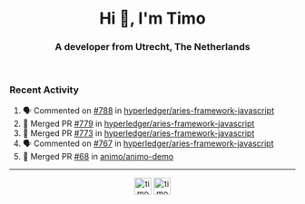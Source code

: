 <h1 align="center">Hi 👋, I'm Timo</h1>
<h3 align="center">A developer from Utrecht, The Netherlands</h3>
<br/>
<!-- https://github.com/rahuldkjain/github-profile-readme-generator --!>

<!--  <p align="left"><img src="https://github-readme-stats.vercel.app/api?username=timoglastra&show_icons=true&count_private=true&" alt="timoglastra" /></p> --!>

<!--
Github language stats
<p align="left"><img src="https://github-readme-stats.vercel.app/api/top-langs/?username=timoglastra&layout=compact" alt="timoglastra" /><p>
-->

<!-- Codestats language stats -->
<!-- <p align="left"><img src="https://codestats-readme.vercel.app/api/top-langs/?username=timoglastra&layout=compact&language_count=12" alt="timoglastra" /><p>    --!>
  
<h3>Recent Activity</h3>

<!--START_SECTION:activity-->
1. 🗣 Commented on [#788](https://github.com/hyperledger/aries-framework-javascript/issues/788) in [hyperledger/aries-framework-javascript](https://github.com/hyperledger/aries-framework-javascript)
2. 🎉 Merged PR [#779](https://github.com/hyperledger/aries-framework-javascript/pull/779) in [hyperledger/aries-framework-javascript](https://github.com/hyperledger/aries-framework-javascript)
3. 🎉 Merged PR [#773](https://github.com/hyperledger/aries-framework-javascript/pull/773) in [hyperledger/aries-framework-javascript](https://github.com/hyperledger/aries-framework-javascript)
4. 🗣 Commented on [#767](https://github.com/hyperledger/aries-framework-javascript/issues/767) in [hyperledger/aries-framework-javascript](https://github.com/hyperledger/aries-framework-javascript)
5. 🎉 Merged PR [#68](https://github.com/animo/animo-demo/pull/68) in [animo/animo-demo](https://github.com/animo/animo-demo)
<!--END_SECTION:activity-->

---

<p align="center">
<a href="https://twitter.com/timoglastra" target="blank"><img align="center" src="https://cdn.jsdelivr.net/npm/simple-icons@3.0.1/icons/twitter.svg" alt="timoglastra" height="30" width="30" /></a>
<a href="https://linkedin.com/in/timoglastra" target="blank"><img align="center" src="https://cdn.jsdelivr.net/npm/simple-icons@3.0.1/icons/linkedin.svg" alt="timoglastra" height="30" width="30" /></a>
</p>



